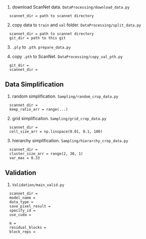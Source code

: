
1.  download ScanNet data. `DataProcessing/download_data.py`
```plain
  scannet_dir = path to scannet directory
```

2.  copy data to `train` and `val` folder. `DataProcessing/split_data.py`
```plain
  scannet_dir = path to scannet directory
  git_dir = path to this git
```

3.  `.ply` to `.pth`. `prepare_data.py`

4.  copy `.pth` to ScanNet. `DataProcessing/copy_val_pth.py`
```plain
  git_dir =
  scannet_dir =
```

## Data Simplification

1.  random simplification. `Sampling/random_crop_data.py`
```plain
  scannet_dir =
  keep_ratio_arr = range(...)
```

2.  grid simplificaiton. `Sampling/grid_crop_data.py`
```plain
  scannet_dir =
  cell_size_arr = np.linspace(0.01, 0.1, 100)
```

3.  hierarchy simplification. `Sampling/hierarchy_crop_data.py`
```plain
  scannet_dir =
  cluster_size_arr = range(2, 30, 1)
  var_max = 0.33
```

## Validation 

1.  `Validation/main_valid.py`
```
  scannet_dir =
  model_name =
  data_type =
  save_pixel_result =
  specify_id =
  use_cuda =

  m =
  residual_blocks =
  block_reps =
```
